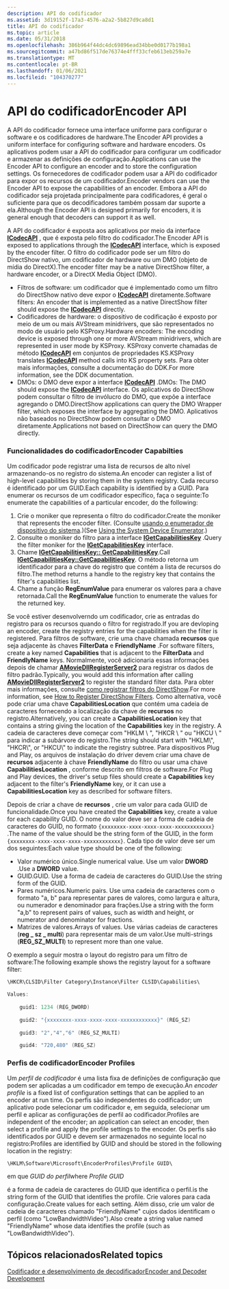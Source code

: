 ```yaml
---
description: API do codificador
ms.assetid: 3d19152f-17a3-4576-a2a2-5b827d9ca8d1
title: API do codificador
ms.topic: article
ms.date: 05/31/2018
ms.openlocfilehash: 386b964f44dc4dc69896ead34bbe0d0177b198a1
ms.sourcegitcommit: a47bd86f517de76374e4fff33cfeb613eb259a7e
ms.translationtype: MT
ms.contentlocale: pt-BR
ms.lasthandoff: 01/06/2021
ms.locfileid: "104370277"
---
```

# <a name="encoder-api"></a><span data-ttu-id="85e3a-103">API do codificador</span><span class="sxs-lookup"><span data-stu-id="85e3a-103">Encoder API</span></span>

<span data-ttu-id="85e3a-104">A API do codificador fornece uma interface uniforme para configurar o software e os codificadores de hardware.</span><span class="sxs-lookup"><span data-stu-id="85e3a-104">The Encoder API provides a uniform interface for configuring software and hardware encoders.</span></span> <span data-ttu-id="85e3a-105">Os aplicativos podem usar a API do codificador para configurar um codificador e armazenar as definições de configuração.</span><span class="sxs-lookup"><span data-stu-id="85e3a-105">Applications can use the Encoder API to configure an encoder and to store the configuration settings.</span></span> <span data-ttu-id="85e3a-106">Os fornecedores de codificador podem usar a API do codificador para expor os recursos de um codificador.</span><span class="sxs-lookup"><span data-stu-id="85e3a-106">Encoder vendors can use the Encoder API to expose the capabilities of an encoder.</span></span> <span data-ttu-id="85e3a-107">Embora a API do codificador seja projetada principalmente para codificadores, é geral o suficiente para que os decodificadores também possam dar suporte a ela.</span><span class="sxs-lookup"><span data-stu-id="85e3a-107">Although the Encoder API is designed primarily for encoders, it is general enough that decoders can support it as well.</span></span>

<span data-ttu-id="85e3a-108">A API do codificador é exposta aos aplicativos por meio da interface [**ICodecAPI**](/windows/desktop/api/Strmif/nn-strmif-icodecapi) , que é exposta pelo filtro do codificador.</span><span class="sxs-lookup"><span data-stu-id="85e3a-108">The Encoder API is exposed to applications through the [**ICodecAPI**](/windows/desktop/api/Strmif/nn-strmif-icodecapi) interface, which is exposed by the encoder filter.</span></span> <span data-ttu-id="85e3a-109">O filtro do codificador pode ser um filtro do DirectShow nativo, um codificador de hardware ou um DMO (objeto de mídia do DirectX).</span><span class="sxs-lookup"><span data-stu-id="85e3a-109">The encoder filter may be a native DirectShow filter, a hardware encoder, or a DirectX Media Object (DMO).</span></span>

-   <span data-ttu-id="85e3a-110">Filtros de software: um codificador que é implementado como um filtro do DirectShow nativo deve expor o [**ICodecAPI**](/windows/desktop/api/Strmif/nn-strmif-icodecapi) diretamente.</span><span class="sxs-lookup"><span data-stu-id="85e3a-110">Software filters: An encoder that is implemented as a native DirectShow filter should expose the [**ICodecAPI**](/windows/desktop/api/Strmif/nn-strmif-icodecapi) directly.</span></span>
-   <span data-ttu-id="85e3a-111">Codificadores de hardware: o dispositivo de codificação é exposto por meio de um ou mais AVStream minidrivers, que são representados no modo de usuário pelo KSProxy.</span><span class="sxs-lookup"><span data-stu-id="85e3a-111">Hardware encoders: The encoding device is exposed through one or more AVStream minidrivers, which are represented in user mode by KSProxy.</span></span> <span data-ttu-id="85e3a-112">KSProxy converte chamadas de método [**ICodecAPI**](/windows/desktop/api/Strmif/nn-strmif-icodecapi) em conjuntos de propriedades KS.</span><span class="sxs-lookup"><span data-stu-id="85e3a-112">KSProxy translates [**ICodecAPI**](/windows/desktop/api/Strmif/nn-strmif-icodecapi) method calls into KS property sets.</span></span> <span data-ttu-id="85e3a-113">Para obter mais informações, consulte a documentação do DDK.</span><span class="sxs-lookup"><span data-stu-id="85e3a-113">For more information, see the DDK documentation.</span></span>
-   <span data-ttu-id="85e3a-114">DMOs: o DMO deve expor a interface [**ICodecAPI**](/windows/desktop/api/Strmif/nn-strmif-icodecapi) .</span><span class="sxs-lookup"><span data-stu-id="85e3a-114">DMOs: The DMO should expose the [**ICodecAPI**](/windows/desktop/api/Strmif/nn-strmif-icodecapi) interface.</span></span> <span data-ttu-id="85e3a-115">Os aplicativos do DirectShow podem consultar o filtro de invólucro do DMO, que expõe a interface agregando o DMO.</span><span class="sxs-lookup"><span data-stu-id="85e3a-115">DirectShow applications can query the DMO Wrapper filter, which exposes the interface by aggregating the DMO.</span></span> <span data-ttu-id="85e3a-116">Aplicativos não baseados no DirectShow podem consultar o DMO diretamente.</span><span class="sxs-lookup"><span data-stu-id="85e3a-116">Applications not based on DirectShow can query the DMO directly.</span></span>

### <a name="encoder-capabilties"></a><span data-ttu-id="85e3a-117">Funcionalidades do codificador</span><span class="sxs-lookup"><span data-stu-id="85e3a-117">Encoder Capabilties</span></span>

<span data-ttu-id="85e3a-118">Um codificador pode registrar uma lista de recursos de alto nível armazenando-os no registro do sistema.</span><span class="sxs-lookup"><span data-stu-id="85e3a-118">An encoder can register a list of high-level capabilities by storing them in the system registry.</span></span> <span data-ttu-id="85e3a-119">Cada recurso é identificado por um GUID.</span><span class="sxs-lookup"><span data-stu-id="85e3a-119">Each capability is identified by a GUID.</span></span> <span data-ttu-id="85e3a-120">Para enumerar os recursos de um codificador específico, faça o seguinte:</span><span class="sxs-lookup"><span data-stu-id="85e3a-120">To enumerate the capabilities of a particular encoder, do the following:</span></span>

1.  <span data-ttu-id="85e3a-121">Crie o moniker que representa o filtro do codificador.</span><span class="sxs-lookup"><span data-stu-id="85e3a-121">Create the moniker that represents the encoder filter.</span></span> <span data-ttu-id="85e3a-122">(Consulte [usando o enumerador de dispositivo do sistema](using-the-system-device-enumerator.md).)</span><span class="sxs-lookup"><span data-stu-id="85e3a-122">(See [Using the System Device Enumerator](using-the-system-device-enumerator.md).)</span></span>
2.  <span data-ttu-id="85e3a-123">Consulte o moniker do filtro para a interface [**IGetCapabilitiesKey**](/windows/desktop/api/Strmif/nn-strmif-igetcapabilitieskey) .</span><span class="sxs-lookup"><span data-stu-id="85e3a-123">Query the filter moniker for the [**IGetCapabilitiesKey**](/windows/desktop/api/Strmif/nn-strmif-igetcapabilitieskey) interface.</span></span>
3.  <span data-ttu-id="85e3a-124">Chame [**IGetCapabilitiesKey:: GetCapabilitiesKey**](/windows/desktop/api/Strmif/nf-strmif-igetcapabilitieskey-getcapabilitieskey).</span><span class="sxs-lookup"><span data-stu-id="85e3a-124">Call [**IGetCapabilitiesKey::GetCapabilitiesKey**](/windows/desktop/api/Strmif/nf-strmif-igetcapabilitieskey-getcapabilitieskey).</span></span> <span data-ttu-id="85e3a-125">O método retorna um identificador para a chave do registro que contém a lista de recursos do filtro.</span><span class="sxs-lookup"><span data-stu-id="85e3a-125">The method returns a handle to the registry key that contains the filter's capabilities list.</span></span>
4.  <span data-ttu-id="85e3a-126">Chame a função **RegEnumValue** para enumerar os valores para a chave retornada.</span><span class="sxs-lookup"><span data-stu-id="85e3a-126">Call the **RegEnumValue** function to enumerate the values for the returned key.</span></span>

<span data-ttu-id="85e3a-127">Se você estiver desenvolverndo um codificador, crie as entradas do registro para os recursos quando o filtro for registrado.</span><span class="sxs-lookup"><span data-stu-id="85e3a-127">If you are devloping an encoder, create the registry entries for the capabilities when the filter is registered.</span></span> <span data-ttu-id="85e3a-128">Para filtros de software, crie uma chave chamada **recursos** que seja adjacente às chaves **FilterData** e **FriendlyName** .</span><span class="sxs-lookup"><span data-stu-id="85e3a-128">For software filters, create a key named **Capabilities** that is adjacent to the **FilterData** and **FriendlyName** keys.</span></span> <span data-ttu-id="85e3a-129">Normalmente, você adicionaria essas informações depois de chamar [**AMovieDllRegisterServer2**](amoviedllregisterserver2.md) para registrar os dados de filtro padrão.</span><span class="sxs-lookup"><span data-stu-id="85e3a-129">Typically, you would add this information after calling [**AMovieDllRegisterServer2**](amoviedllregisterserver2.md) to register the standard filter data.</span></span> <span data-ttu-id="85e3a-130">Para obter mais informações, consulte [como registrar filtros do DirectShow](how-to-register-directshow-filters.md).</span><span class="sxs-lookup"><span data-stu-id="85e3a-130">For more information, see [How to Register DirectShow Filters](how-to-register-directshow-filters.md).</span></span> <span data-ttu-id="85e3a-131">Como alternativa, você pode criar uma chave **CapabilitiesLocation** que contém uma cadeia de caracteres fornecendo a localização da chave de **recursos** no registro.</span><span class="sxs-lookup"><span data-stu-id="85e3a-131">Alternatively, you can create a **CapabilitiesLocation** key that contains a string giving the location of the **Capabilities** key in the registry.</span></span> <span data-ttu-id="85e3a-132">A cadeia de caracteres deve começar com "HKLM \\ ", "HKCR \\ " ou "HKCU \\ " para indicar a subárvore do registro.</span><span class="sxs-lookup"><span data-stu-id="85e3a-132">The string should start with "HKLM\\", "HKCR\\", or "HKCU\\" to indicate the registry subtree.</span></span> <span data-ttu-id="85e3a-133">Para dispositivos Plug and Play, os arquivos de instalação do driver devem criar uma chave de **recursos** adjacente à chave **FriendlyName** do filtro ou usar uma chave **CapabilitiesLocation** , conforme descrito em filtros de software.</span><span class="sxs-lookup"><span data-stu-id="85e3a-133">For Plug and Play devices, the driver's setup files should create a **Capabilities** key adjacent to the filter's **FriendlyName** key, or it can use a **CapabilitiesLocation** key as described for software filters.</span></span>

<span data-ttu-id="85e3a-134">Depois de criar a chave de **recursos** , crie um valor para cada GUID de funcionalidade.</span><span class="sxs-lookup"><span data-stu-id="85e3a-134">Once you have created the **Capabilities** key, create a value for each capability GUID.</span></span> <span data-ttu-id="85e3a-135">O nome do valor deve ser a forma de cadeia de caracteres do GUID, no formato `{xxxxxxxx-xxxx-xxxx-xxxx-xxxxxxxxxxxx}` .</span><span class="sxs-lookup"><span data-stu-id="85e3a-135">The name of the value should be the string form of the GUID, in the form `{xxxxxxxx-xxxx-xxxx-xxxx-xxxxxxxxxxxx}`.</span></span> <span data-ttu-id="85e3a-136">Cada tipo de valor deve ser um dos seguintes:</span><span class="sxs-lookup"><span data-stu-id="85e3a-136">Each value type should be one of the following:</span></span>

-   <span data-ttu-id="85e3a-137">Valor numérico único.</span><span class="sxs-lookup"><span data-stu-id="85e3a-137">Single numerical value.</span></span> <span data-ttu-id="85e3a-138">Use um valor **DWORD** .</span><span class="sxs-lookup"><span data-stu-id="85e3a-138">Use a **DWORD** value.</span></span>
-   <span data-ttu-id="85e3a-139">GUID.</span><span class="sxs-lookup"><span data-stu-id="85e3a-139">GUID.</span></span> <span data-ttu-id="85e3a-140">Use a forma de cadeia de caracteres do GUID.</span><span class="sxs-lookup"><span data-stu-id="85e3a-140">Use the string form of the GUID.</span></span>
-   <span data-ttu-id="85e3a-141">Pares numéricos.</span><span class="sxs-lookup"><span data-stu-id="85e3a-141">Numeric pairs.</span></span> <span data-ttu-id="85e3a-142">Use uma cadeia de caracteres com o formato "a, b" para representar pares de valores, como largura e altura, ou numerador e denominador para frações.</span><span class="sxs-lookup"><span data-stu-id="85e3a-142">Use a string with the form "a,b" to represent pairs of values, such as width and height, or numerator and denominator for fractions.</span></span>
-   <span data-ttu-id="85e3a-143">Matrizes de valores.</span><span class="sxs-lookup"><span data-stu-id="85e3a-143">Arrays of values.</span></span> <span data-ttu-id="85e3a-144">Use várias cadeias de caracteres (**reg \_ sz \_ multi**) para representar mais de um valor.</span><span class="sxs-lookup"><span data-stu-id="85e3a-144">Use multi-strings (**REG\_SZ\_MULTI**) to represent more than one value.</span></span>

<span data-ttu-id="85e3a-145">O exemplo a seguir mostra o layout do registro para um filtro de software:</span><span class="sxs-lookup"><span data-stu-id="85e3a-145">The following example shows the registry layout for a software filter:</span></span>


```C++
\HKCR\CLSID\Filter Category\Instance\Filter CLSID\Capabilities\
    
Values: 
    
    guid1: 1234 (REG_DWORD)   
    
    guid2: "{xxxxxxxx-xxxx-xxxx-xxxx-xxxxxxxxxxxx}" (REG_SZ)
    
    guid3: "2","4","6" (REG_SZ_MULTI)
    
    guid4: "720,480" (REG_SZ) 
```



### <a name="encoder-profiles"></a><span data-ttu-id="85e3a-146">Perfis de codificador</span><span class="sxs-lookup"><span data-stu-id="85e3a-146">Encoder Profiles</span></span>

<span data-ttu-id="85e3a-147">Um *perfil de codificador* é uma lista fixa de definições de configuração que podem ser aplicadas a um codificador em tempo de execução.</span><span class="sxs-lookup"><span data-stu-id="85e3a-147">An *encoder profile* is a fixed list of configuration settings that can be applied to an encoder at run time.</span></span> <span data-ttu-id="85e3a-148">Os perfis são independentes do codificador; um aplicativo pode selecionar um codificador e, em seguida, selecionar um perfil e aplicar as configurações de perfil ao codificador.</span><span class="sxs-lookup"><span data-stu-id="85e3a-148">Profiles are independent of the encoder; an application can select an encoder, then select a profile and apply the profile settings to the encoder.</span></span> <span data-ttu-id="85e3a-149">Os perfis são identificados por GUID e devem ser armazenados no seguinte local no registro:</span><span class="sxs-lookup"><span data-stu-id="85e3a-149">Profiles are identified by GUID and should be stored in the following location in the registry:</span></span>


```C++
\HKLM\Software\Microsoft\EncoderProfiles\Profile GUID\
```



<span data-ttu-id="85e3a-150">em que *GUID do perfil*</span><span class="sxs-lookup"><span data-stu-id="85e3a-150">where *Profile GUID*</span></span>

<span data-ttu-id="85e3a-151">é a forma de cadeia de caracteres do GUID que identifica o perfil.</span><span class="sxs-lookup"><span data-stu-id="85e3a-151">is the string form of the GUID that identifies the profile.</span></span> <span data-ttu-id="85e3a-152">Crie valores para cada configuração.</span><span class="sxs-lookup"><span data-stu-id="85e3a-152">Create values for each setting.</span></span> <span data-ttu-id="85e3a-153">Além disso, crie um valor de cadeia de caracteres chamado "FriendlyName" cujos dados identificam o perfil (como "LowBandwidthVideo").</span><span class="sxs-lookup"><span data-stu-id="85e3a-153">Also create a string value named "FriendlyName" whose data identifies the profile (such as "LowBandwidthVideo").</span></span>

## <a name="related-topics"></a><span data-ttu-id="85e3a-154">Tópicos relacionados</span><span class="sxs-lookup"><span data-stu-id="85e3a-154">Related topics</span></span>

<dl> <dt>

[<span data-ttu-id="85e3a-155">Codificador e desenvolvimento de decodificador</span><span class="sxs-lookup"><span data-stu-id="85e3a-155">Encoder and Decoder Development</span></span>](encoder-and-decoder-development.md)
</dt> </dl>

 

 



